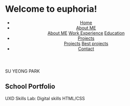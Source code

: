 # Welcome to euphoria!

<!DOCTYPE HTML>
<html lang="en">
<head>
	<title>School Portfolio || Su Yeong Park</title>
	<meta charset="UTF-8-8" />
	<meta name="viewport" content="width=device-width, initial-scale=1" />
	<link href="https://fonts.googleapis.com/css?family=Titillium+Web" rel="stylesheet">
	<link rel="stylesheet" href="css/styles1.css">
<style>
body {
	background-image: url("pictures/map.jpg");
	background-size: 1350px 630px;
	background-repeat: no-repeat;
	background-position: center 20px;
}
</style>
</head>
<body>
	<!-- Header -->
	<header>
	<nav>
		<ul>
		  <li><a href="Home.html">Home</a></li>
		  <li class="dropdown">
		  	<a href="#">About ME</a>
		  	<div class="dropdown-content">
		  		<a href="About Me.html">About ME</a>
				<a href="Work Experience.html">Work Experience</a>
				<a href="Education.html">Education</a>
			</div>
		</li>
		  <li class="dropdown">
		    <a href="#" class="dropbtn">Projects</a>
		    <div class="dropdown-content">
		     	<a href="Projects.html">Projects</a>
				<a href="Best projects.html">Best projects</a>
		    </div>
		  </li>
		  <li><a href="contact.html">Contact</a></li>
		</ul>
	</nav>
	</header>
	<!-- Body -->
	<div class="text-box"> SU YEONG PARK </div>
    <h2>School Portfolio</h2>
    <p>UXD Skills Lab: Digital skills HTML/CSS</p>

</body>
</html>

